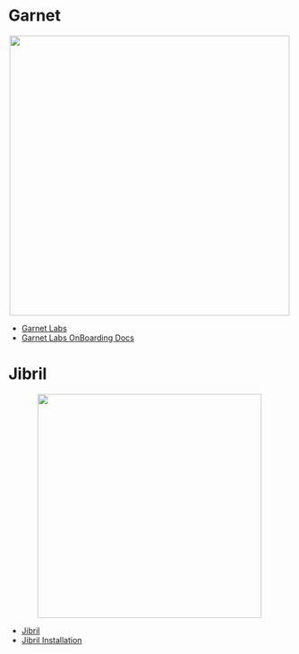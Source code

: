 # Garnet

<p align="center"><img src="https://github.com/user-attachments/assets/f5c62e20-14e5-4da2-a594-aff4a12673c0" align=center width="500"/></img></p>

- [Garnet Labs](https://www.garnet.ai/)  
- [Garnet Labs OnBoarding Docs](https://docs.garnet.ai/)  

# Jibril


<p align="center"><img src="https://github.com/user-attachments/assets/3b625bbe-6ce1-4f09-b1e3-d8f0eae650e8" align=center width="400"/></img></p>

- [Jibril](https://jibril.garnet.ai/)
- [Jibril Installation](https://jibril.garnet.ai/jibril/installation)

